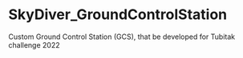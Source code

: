 # SkyDiver_GroundControlStation
Custom Ground Control Station (GCS), that be developed for Tubitak challenge 2022
